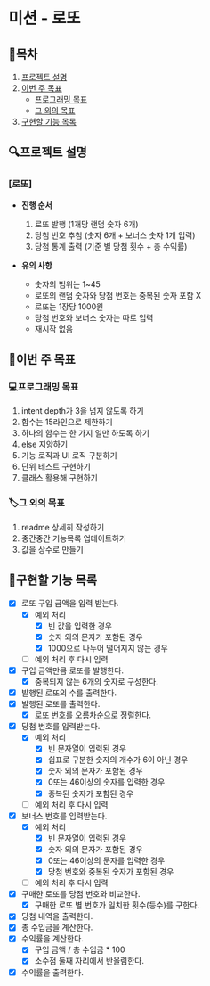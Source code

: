 # 미션 - 로또

## 📝목차

1. [프로젝트 설명](#프로젝트-설명)
2. [이번 주 목표](#이번-주-목표)
   - [프로그래밍 목표](#프로그래밍-목표)
   - [그 외의 목표](#그-외의-목표)
3. [구현할 기능 목록](#구현할-기능-목록)

## 🔍프로젝트 설명

### [로또]

- **진행 순서**

  1. 로또 발행 (1개당 랜덤 숫자 6개)
  2. 당첨 번호 추첨 (숫자 6개 + 보너스 숫자 1개 입력)
  3. 당첨 통계 출력 (기준 별 당첨 횟수 + 총 수익률)

- **유의 사항**
  - 숫자의 범위는 1~45
  - 로또의 랜덤 숫자와 당첨 번호는 중복된 숫자 포함 X
  - 로또는 1장당 1000원
  - 당첨 번호와 보너스 숫자는 따로 입력
  - 재시작 없음

## 🎯이번 주 목표

### 💻프로그래밍 목표

1. intent depth가 3을 넘지 않도록 하기
2. 함수는 15라인으로 제한하기
3. 하나의 함수는 한 가지 일만 하도록 하기
4. else 지양하기
5. 기능 로직과 UI 로직 구분하기
6. 단위 테스트 구현하기
7. 클래스 활용해 구현하기

### 🏷️그 외의 목표

1. readme 상세히 작성하기
2. 중간중간 기능목록 업데이트하기
3. 값을 상수로 만들기

## 📑구현할 기능 목록

- [x] 로또 구입 금액을 입력 받는다.
  - [x] 예외 처리
    - [x] 빈 값을 입력한 경우
    - [x] 숫자 외의 문자가 포함된 경우
    - [x] 1000으로 나누어 떨어지지 않는 경우
  - [ ] 예외 처리 후 다시 입력
- [x] 구입 금액만큼 로또를 발행한다.
  - [x] 중복되지 않는 6개의 숫자로 구성한다.
- [x] 발행된 로또의 수를 출력한다.
- [x] 발행된 로또를 출력한다.
  - [x] 로또 번호를 오름차순으로 정렬한다.
- [x] 당첨 번호를 입력받는다.
  - [x] 예외 처리
    - [x] 빈 문자열이 입력된 경우
    - [x] 쉽표로 구분한 숫자의 개수가 6이 아닌 경우
    - [x] 숫자 외의 문자가 포함된 경우
    - [x] 0또는 46이상의 숫자를 입력한 경우
    - [x] 중복된 숫자가 포함된 경우
  - [ ] 예외 처리 후 다시 입력
- [x] 보너스 번호를 입력받는다.
  - [x] 예외 처리
    - [x] 빈 문자열이 입력된 경우
    - [x] 숫자 외의 문자가 포함된 경우
    - [x] 0또는 46이상의 문자를 입력한 경우
    - [x] 당첨 번호와 중복된 숫자가 포함된 경우
  - [ ] 예외 처리 후 다시 입력
- [x] 구매한 로또를 당점 번호와 비교한다.
  - [x] 구매한 로또 별 번호가 일치한 횟수(등수)를 구한다.
- [x] 당첨 내역을 출력한다.
- [x] 총 수입금을 계산한다.
- [x] 수익률을 계산한다.
  - [x] 구입 금액 / 총 수입금 \* 100
  - [x] 소수점 둘째 자리에서 반올림한다.
- [x] 수익률을 출력한다.
